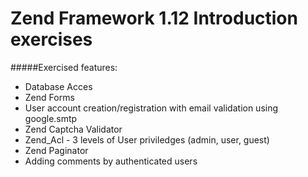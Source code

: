 # Zend Framework 1.12 Introduction exercises

#####Exercised features:  
* Database Acces
* Zend Forms
* User account creation/registration with email validation using google.smtp
* Zend Captcha Validator
* Zend_Acl - 3 levels of User priviledges (admin, user, guest)
* Zend Paginator
* Adding comments by authenticated users

